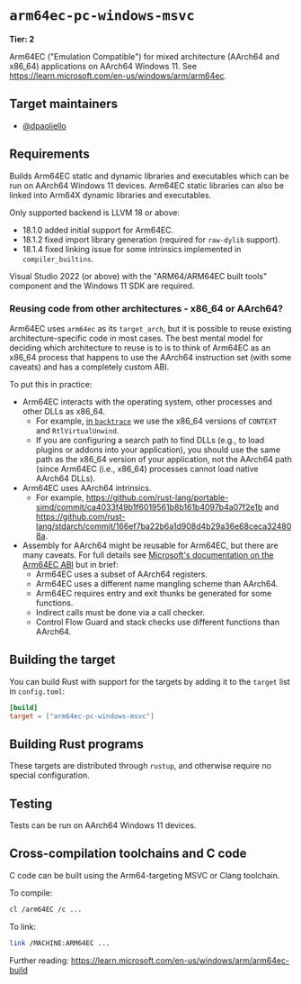 # `arm64ec-pc-windows-msvc`

**Tier: 2**

Arm64EC ("Emulation Compatible") for mixed architecture (AArch64 and x86_64)
applications on AArch64 Windows 11. See <https://learn.microsoft.com/en-us/windows/arm/arm64ec>.

## Target maintainers

- [@dpaoliello](https://github.com/dpaoliello)

## Requirements

Builds Arm64EC static and dynamic libraries and executables which can be run on
AArch64 Windows 11 devices. Arm64EC static libraries can also be linked into
Arm64X dynamic libraries and executables.

Only supported backend is LLVM 18 or above:
* 18.1.0 added initial support for Arm64EC.
* 18.1.2 fixed import library generation (required for `raw-dylib` support).
* 18.1.4 fixed linking issue for some intrinsics implemented in
  `compiler_builtins`.

Visual Studio 2022 (or above) with the "ARM64/ARM64EC built tools" component and
the Windows 11 SDK are required.

### Reusing code from other architectures - x86_64 or AArch64?

Arm64EC uses `arm64ec` as its `target_arch`, but it is possible to reuse
existing architecture-specific code in most cases. The best mental model for
deciding which architecture to reuse is to is to think of Arm64EC as an x86_64
process that happens to use the AArch64 instruction set (with some caveats) and
has a completely custom ABI.

To put this in practice:
* Arm64EC interacts with the operating system, other processes and other DLLs as
  x86_64.
  - For example, [in `backtrace`](https://github.com/rust-lang/backtrace-rs/commit/ef39a7d7da58b4cae8c8f3fc67a8300fd8d2d0d9)
    we use the x86_64 versions of `CONTEXT` and `RtlVirtualUnwind`.
  - If you are configuring a search path to find DLLs (e.g., to load plugins or
    addons into your application), you should use the same path as the x86_64
    version of your application, not the AArch64 path (since Arm64EC (i.e.,
    x86_64) processes cannot load native AArch64 DLLs).
* Arm64EC uses AArch64 intrinsics.
  - For example, <https://github.com/rust-lang/portable-simd/commit/ca4033f49b1f6019561b8b161b4097b4a07f2e1b>
    and <https://github.com/rust-lang/stdarch/commit/166ef7ba22b6a1d908d4b29a36e68ceca324808a>.
* Assembly for AArch64 might be reusable for Arm64EC, but there are many
  caveats. For full details see [Microsoft's documentation on the Arm64EC ABI](https://learn.microsoft.com/en-us/windows/arm/arm64ec-abi)
  but in brief:
  - Arm64EC uses a subset of AArch64 registers.
  - Arm64EC uses a different name mangling scheme than AArch64.
  - Arm64EC requires entry and exit thunks be generated for some functions.
  - Indirect calls must be done via a call checker.
  - Control Flow Guard and stack checks use different functions than AArch64.

## Building the target

You can build Rust with support for the targets by adding it to the `target`
list in `config.toml`:

```toml
[build]
target = ["arm64ec-pc-windows-msvc"]
```

## Building Rust programs

These targets are distributed through `rustup`, and otherwise require no
special configuration.

## Testing

Tests can be run on AArch64 Windows 11 devices.

## Cross-compilation toolchains and C code

C code can be built using the Arm64-targeting MSVC or Clang toolchain.

To compile:

```bash
cl /arm64EC /c ...
```

To link:

```bash
link /MACHINE:ARM64EC ...
```

Further reading: <https://learn.microsoft.com/en-us/windows/arm/arm64ec-build>
